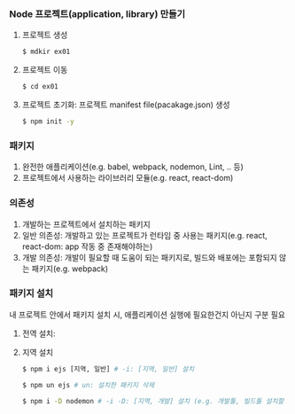 ### Node 프로젝트(application, library) 만들기   

1. 프로젝트 생성  
    ```bash
    $ mdkir ex01
    ```
2. 프로젝트 이동 
    ```bash
    $ cd ex01
    ```
3. 프로젝트 초기화: 프로젝트 manifest file(pacakage.json) 생성 
    ```bash
    $ npm init -y
    ```

### 패키지
1. 완전한 애플리케이션(e.g. babel, webpack, nodemon, Lint, .. 등)
2. 프로젝트에서 사용하는 라이브러리 모듈(e.g. react, react-dom)

### 의존성
1. 개발하는 프로젝트에서 설치하는 패키지 
2. 일반 의존성: 개발하고 있는 프로젝트가 런타임 중 사용는 패키지(e.g. react, react-dom: app 작동 중 존재해야하는)
3. 개발 의존성: 개발이 필요할 때 도움이 되는 패키지로, 빌드와 배포에는 포함되지 않는 패키지(e.g. webpack)

### 패키지 설치 
내 프로젝트 안에서 패키지 설치 시, 애플리케이션 실행에 필요한건지 아닌지 구분 필요 
1. 전역 설치:   


2. 지역 설치   
    ```bash
    $ npm i ejs [지역, 일반] # -i: [지역, 일반] 설치 
    ```
    ```bash
    $ npm un ejs # un: 설치한 패키지 삭제 
    ```
    ```bash
    $ npm i -D nodemon # -i -D: [지역, 개발] 설치 (e.g. 개발툴, 빌드툴 설치할 때 사용)
    ```